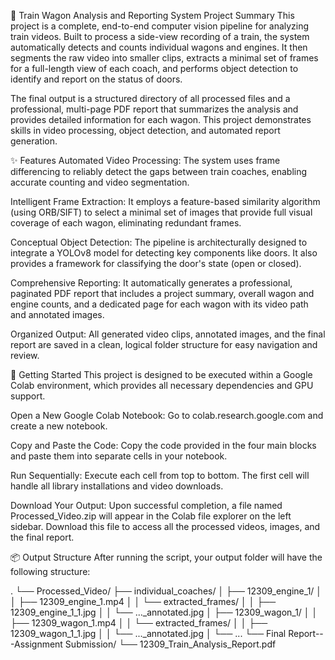 🚄 Train Wagon Analysis and Reporting System
Project Summary
This project is a complete, end-to-end computer vision pipeline for analyzing train videos. Built to process a side-view recording of a train, the system automatically detects and counts individual wagons and engines. It then segments the raw video into smaller clips, extracts a minimal set of frames for a full-length view of each coach, and performs object detection to identify and report on the status of doors.

The final output is a structured directory of all processed files and a professional, multi-page PDF report that summarizes the analysis and provides detailed information for each wagon. This project demonstrates skills in video processing, object detection, and automated report generation.

✨ Features
Automated Video Processing: The system uses frame differencing to reliably detect the gaps between train coaches, enabling accurate counting and video segmentation.

Intelligent Frame Extraction: It employs a feature-based similarity algorithm (using ORB/SIFT) to select a minimal set of images that provide full visual coverage of each wagon, eliminating redundant frames.

Conceptual Object Detection: The pipeline is architecturally designed to integrate a YOLOv8 model for detecting key components like doors. It also provides a framework for classifying the door's state (open or closed).

Comprehensive Reporting: It automatically generates a professional, paginated PDF report that includes a project summary, overall wagon and engine counts, and a dedicated page for each wagon with its video path and annotated images.

Organized Output: All generated video clips, annotated images, and the final report are saved in a clean, logical folder structure for easy navigation and review.

🚀 Getting Started
This project is designed to be executed within a Google Colab environment, which provides all necessary dependencies and GPU support.

Open a New Google Colab Notebook: Go to colab.research.google.com and create a new notebook.

Copy and Paste the Code: Copy the code provided in the four main blocks and paste them into separate cells in your notebook.

Run Sequentially: Execute each cell from top to bottom. The first cell will handle all library installations and video downloads.

Download Your Output: Upon successful completion, a file named Processed_Video.zip will appear in the Colab file explorer on the left sidebar. Download this file to access all the processed videos, images, and the final report.

📦 Output Structure
After running the script, your output folder will have the following structure:

.
└── Processed_Video/
    ├── individual_coaches/
    │   ├── 12309_engine_1/
    │   │   ├── 12309_engine_1.mp4
    │   │   └── extracted_frames/
    │   │       ├── 12309_engine_1_1.jpg
    │   │       └── ..._annotated.jpg
    │   ├── 12309_wagon_1/
    │   │   ├── 12309_wagon_1.mp4
    │   │   └── extracted_frames/
    │   │       ├── 12309_wagon_1_1.jpg
    │   │       └── ..._annotated.jpg
    │   └── ...
    └── Final Report---Assignment Submission/
        └── 12309_Train_Analysis_Report.pdf
